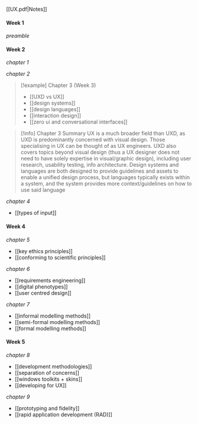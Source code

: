 [[UX.pdf|Notes]]
#### Week 1
*preamble*

#### Week 2
*chapter 1*

*chapter 2*

> [!example] Chapter 3 (Week 3)
> - [[UXD vs UX]]
> - [[design systems]]
> - [[design languages]]
> - [[interaction design]]
> - [[zero ui and conversational interfaces]]

>[!info] Chapter 3 Summary
> UX is a much broader field than UXD, as UXD is predominantly concerned with visual design. Those specialising in UX can be thought of as UX engineers. UXD also covers topics beyond visual design (thus a UX designer does not need to have solely expertise in visual/graphic design), including user research, usability testing, info architecture. Design systems and languages are both designed to provide guidelines and assets to enable a unified design process, but languages typically exists within a system, and the system provides more context/guidelines on how to use said language

*chapter 4*
- [[types of input]]
#### Week 4
*chapter 5*
- [[key ethics principles]] 
- [[conforming to scientific principles]]

*chapter 6*
- [[requirements engineering]]
- [[digital phenotypes]]
- [[user centred design]]

*chapter 7*
- [[informal modelling methods]]
- [[semi-formal modelling methods]]
- [[formal modelling methods]]

#### Week 5
*chapter 8*
- [[development methodologies]]
- [[separation of concerns]]
- [[windows toolkits + skins]]
- [[developing for UX]]

*chapter 9*
- [[prototyping and fidelity]]
- [[rapid application development (RAD)]]